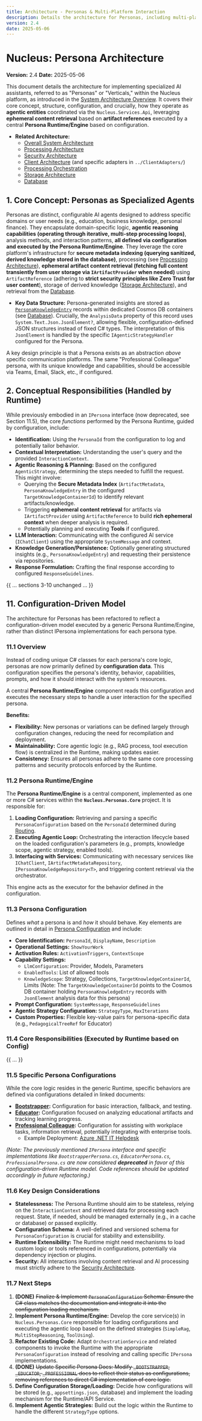 ```yaml
---
title: Architecture - Personas & Multi-Platform Interaction
description: Details the architecture for Personas, including multi-platform identities, interaction patterns, and persona-to-persona communication, all within the API-First model.
version: 2.4
date: 2025-05-06
---
```


# Nucleus: Persona Architecture

**Version:** 2.4
**Date:** 2025-05-06

This document details the architecture for implementing specialized AI assistants, referred to as "Personas" or "Verticals," within the Nucleus platform, as introduced in the [System Architecture Overview](./00_ARCHITECTURE_OVERVIEW.md). It covers their core concept, structure, configuration, and crucially, how they operate as **agentic entities** coordinated via the `Nucleus.Services.Api`, leveraging **ephemeral content retrieval** based on **artifact references** executed by a central **Persona Runtime/Engine** based on configuration.

*   **Related Architecture:**
    *   [Overall System Architecture](./00_ARCHITECTURE_OVERVIEW.md)
    *   [Processing Architecture](./01_ARCHITECTURE_PROCESSING.md)
    *   [Security Architecture](./06_ARCHITECTURE_SECURITY.md)
    *   [Client Architecture](./05_ARCHITECTURE_CLIENTS.md) (and specific adapters in `../ClientAdapters/`)
    *   [Processing Orchestration](./Processing/ARCHITECTURE_PROCESSING_ORCHESTRATION.md)
    *   [Storage Architecture](./03_ARCHITECTURE_STORAGE.md)
    *   [Database](./04_ARCHITECTURE_DATABASE.md)

## 1. Core Concept: Personas as Specialized Agents

Personas are distinct, configurable AI agents designed to address specific domains or user needs (e.g., education, business knowledge, personal finance). They encapsulate domain-specific logic, **agentic reasoning capabilities (operating through iterative, multi-step processing loops)**, analysis methods, and interaction patterns, **all defined via configuration and executed by the Persona Runtime/Engine**. They leverage the core platform's infrastructure for **secure metadata indexing (querying sanitized, derived knowledge stored in the database)**, processing (see [Processing Architecture](./01_ARCHITECTURE_PROCESSING.md)), **ephemeral artifact content retrieval (fetching full content transiently from user storage via `IArtifactProvider` when needed)** using `ArtifactReference` (adhering to **strict security principles like Zero Trust for user content**), storage of derived knowledge ([Storage Architecture](./03_ARCHITECTURE_STORAGE.md)), and retrieval from the [Database](./04_ARCHITECTURE_DATABASE.md).

*   **Key Data Structure:** Persona-generated insights are stored as [`PersonaKnowledgeEntry`](../../../Nucleus.Abstractions/Models/PersonaKnowledgeEntry.cs) records within dedicated Cosmos DB containers (see [Database](./04_ARCHITECTURE_DATABASE.md)). Crucially, the `AnalysisData` property of this record uses `System.Text.Json.JsonElement?`, allowing flexible, configuration-defined JSON structures instead of fixed C# types. The interpretation of this `JsonElement` is handled by the specific `IAgenticStrategyHandler` configured for the Persona.

A key design principle is that a Persona exists as an abstraction *above* specific communication platforms. The same "Professional Colleague" persona, with its unique knowledge and capabilities, should be accessible via Teams, Email, Slack, etc., if configured.

## 2. Conceptual Responsibilities (Handled by Runtime)

While previously embodied in an `IPersona` interface (now deprecated, see Section 11.5), the core *functions* performed by the Persona Runtime, guided by configuration, include:

*   **Identification:** Using the `PersonaId` from the configuration to log and potentially tailor behavior.
*   **Contextual Interpretation:** Understanding the user's query and the provided `InteractionContext`.
*   **Agentic Reasoning & Planning:** Based on the configured `AgenticStrategy`, determining the steps needed to fulfill the request. This might involve:
    *   Querying the **Secure Metadata Index** (`ArtifactMetadata`, `PersonaKnowledgeEntry` in the configured `TargetKnowledgeContainerId`) to identify relevant artifacts/knowledge.
    *   Triggering **ephemeral content retrieval** for artifacts via `IArtifactProvider` using `ArtifactReference` to build **rich ephemeral context** when deeper analysis is required.
    *   Potentially planning and executing **Tools** if configured.
*   **LLM Interaction:** Communicating with the configured AI service (`IChatClient`) using the appropriate `SystemMessage` and context.
*   **Knowledge Generation/Persistence:** Optionally generating structured insights (e.g., `PersonaKnowledgeEntry`) and requesting their persistence via repositories.
*   **Response Formulation:** Crafting the final response according to configured `ResponseGuidelines`.

{{ ... sections 3-10 unchanged ... }}

## 11. Configuration-Driven Model

The architecture for Personas has been refactored to reflect a configuration-driven model executed by a generic Persona Runtime/Engine, rather than distinct IPersona implementations for each persona type.

### 11.1 Overview

Instead of coding unique C# classes for each persona's core logic, personas are now primarily defined by **configuration data**. This configuration specifies the persona's identity, behavior, capabilities, prompts, and how it should interact with the system's resources.

A central **Persona Runtime/Engine** component reads this configuration and executes the necessary steps to handle a user interaction for the specified persona.

**Benefits:**
*   **Flexibility:** New personas or variations can be defined largely through configuration changes, reducing the need for recompilation and deployment.
*   **Maintainability:** Core agentic logic (e.g., RAG process, tool execution flow) is centralized in the Runtime, making updates easier.
*   **Consistency:** Ensures all personas adhere to the same core processing patterns and security protocols enforced by the Runtime.

### 11.2 Persona Runtime/Engine

The **Persona Runtime/Engine** is a central component, implemented as one or more C# services within the **`Nucleus.Personas.Core`** project. It is responsible for:

1.  **Loading Configuration:** Retrieving and parsing a specific `PersonaConfiguration` based on the `PersonaId` determined during [Routing](./Processing/Orchestration/ARCHITECTURE_ORCHESTRATION_ROUTING.md).
2.  **Executing Agentic Loop:** Orchestrating the interaction lifecycle based on the loaded configuration's parameters (e.g., prompts, knowledge scope, agentic strategy, enabled tools).
3.  **Interfacing with Services:** Communicating with necessary services like `IChatClient`, `IArtifactMetadataRepository`, `IPersonaKnowledgeRepository<T>`, and triggering content retrieval via the orchestrator.

This engine acts as the executor for the behavior defined *in* the configuration.

### 11.3 Persona Configuration

Defines *what* a persona is and *how* it should behave. Key elements are outlined in detail in [Persona Configuration](./Personas/ARCHITECTURE_PERSONAS_CONFIGURATION.md) and include:

*   **Core Identification:** `PersonaId`, `DisplayName`, `Description`
*   **Operational Settings:** `ShowYourWork`
*   **Activation Rules:** `ActivationTriggers`, `ContextScope`
*   **Capability Settings:**
    *   `LlmConfiguration`: Provider, Models, Parameters
    *   `EnabledTools`: List of allowed tools
    *   `KnowledgeScope`: Strategy, Collections, `TargetKnowledgeContainerId`, Limits (Note: The `TargetKnowledgeContainerId` points to the Cosmos DB container holding `PersonaKnowledgeEntry` records with `JsonElement` analysis data for this persona)
*   **Prompt Configuration:** `SystemMessage`, `ResponseGuidelines`
*   **Agentic Strategy Configuration:** `StrategyType`, `MaxIterations`
*   **Custom Properties:** Flexible key-value pairs for persona-specific data (e.g., `PedagogicalTreeRef` for Educator)

### 11.4 Core Responsibilities (Executed by Runtime based on Config)

{{ ... }}

### 11.5 Specific Persona Configurations

While the core logic resides in the generic Runtime, specific behaviors are defined via configurations detailed in linked documents:

*   **[Bootstrapper](./Personas/ARCHITECTURE_PERSONAS_BOOTSTRAPPER.md):** Configuration for basic interaction, fallback, and testing.
*   **[Educator](./Personas/ARCHITECTURE_PERSONAS_EDUCATOR.md):** Configuration focused on analyzing educational artifacts and tracking learning progress.
*   **[Professional Colleague](./Personas/ARCHITECTURE_PERSONAS_PROFESSIONAL.md):** Configuration for assisting with workplace tasks, information retrieval, potentially integrating with enterprise tools.
    *   Example Deployment: [Azure .NET IT Helpdesk](./Personas/Professional/ARCHITECTURE_AZURE_DOTNET_HELPDESK.md)

*(Note: The previously mentioned `IPersona` interface and specific implementations like `BootstrapperPersona.cs`, `EducatorPersona.cs`, `ProfessionalPersona.cs` are now considered **deprecated** in favor of this configuration-driven Runtime model. Code references should be updated accordingly in future refactoring.)*

### 11.6 Key Design Considerations

*   **Statelessness:** The Persona Runtime should aim to be stateless, relying on the `InteractionContext` and retrieved data for processing each request. State, if needed, should be managed externally (e.g., in a cache or database) or passed explicitly.
*   **Configuration Schema:** A well-defined and versioned schema for `PersonaConfiguration` is crucial for stability and extensibility.
*   **Runtime Extensibility:** The Runtime might need mechanisms to load custom logic or tools referenced in configurations, potentially via dependency injection or plugins.
*   **Security:** All interactions involving content retrieval and AI processing must strictly adhere to the [Security Architecture](./06_ARCHITECTURE_SECURITY.md).

### 11.7 Next Steps

1.  **(DONE)** ~~Finalize & Implement `PersonaConfiguration` Schema: Ensure the C# class matches the documentation and integrate it into the configuration loading mechanism.~~
2.  **Implement Persona Runtime/Engine:** Develop the core service(s) in `Nucleus.Personas.Core` responsible for loading configurations and executing the agentic loop based on the defined strategies (`SimpleRag`, `MultiStepReasoning`, `ToolUsing`).
3.  **Refactor Existing Code:** Adapt `OrchestrationService` and related components to invoke the Runtime with the appropriate `PersonaConfiguration` instead of resolving and calling specific `IPersona` implementations.
4.  **(DONE)** ~~Update Specific Persona Docs: Modify `_BOOTSTRAPPER`, `_EDUCATOR`, `_PROFESSIONAL` docs to reflect their status as configurations, removing references to direct C# implementation of core logic.~~
5.  **Define Configuration Storage/Loading:** Decide how configurations will be stored (e.g., `appsettings.json`, database) and implement the loading mechanism for the Runtime/API Service.
6.  **Implement Agentic Strategies:** Build out the logic within the Runtime to handle the different `StrategyType` options.
